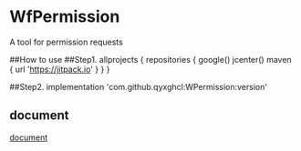 # WfPermission
A tool for permission requests

##How to use
##Step1.
allprojects {
    repositories {
        google()
        jcenter()
        maven {
            url 'https://jitpack.io'
        }
    }
}

##Step2.
implementation 'com.github.qyxghcl:WPermission:version'

## document
[document](https://www.jianshu.com/p/080b3128e564)